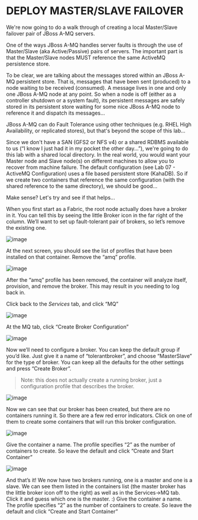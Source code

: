 # DEPLOY MASTER/SLAVE FAILOVER

We're now going to do a walk through of creating a local Master/Slave failover pair of JBoss A-MQ servers.

One of the ways JBoss A-MQ handles server faults is through the use of Master/Slave (aka Active/Passive) pairs of servers. The important part is that the Master/Slave nodes MUST reference the same ActiveMQ persistence store. 

To be clear, we are talking about the messages stored within an JBoss A-MQ persistent store. That is, messages that have been sent (produced) to a node waiting to be received (consumed). A message lives in one and only one JBoss A-MQ node at any point. So when a node is off (either as a controller shutdown or a system fault), its persistent messages are safely stored in its persistent store waiting for some nice JBoss A-MQ node to reference it and dispatch its messages...

JBoss A-MQ can do Fault Tolerance using other techniques (e.g. RHEL High Availability, or replicated stores), but that's beyond the scope of this lab...

Since we don't have a SAN (GFS2 or NFS v4) or a shared RDBMS available to us (“I know I just had it in my pocket the other day...”), we're going to do this lab with a shared local directory. In the real world, you would want your Master node and Slave node(s) on different machines to allow you to recover from machine failure. The default configuration (see Lab 07 - ActiveMQ Configuration) uses a file based persistent store (KahaDB). So if we create two containers that reference the same configuration (with the shared reference to the same directory), we should be good...

Make sense? Let's try and see if that helps...

When you first start as a Fabric, the root node actually does have a broker in it. You can tell this by seeing the little Broker icon in the far right of the column. We’ll want to set up fault-tolerant pair of brokers, so let’s remove the existing one. 

![image](https://cloud.githubusercontent.com/assets/3068071/12401199/90a7a6f6-be57-11e5-8309-788fdc7e86e6.png)

At the next screen, you should see the list of profiles that have been installed on that container. Remove the “amq” profile.

![image](https://cloud.githubusercontent.com/assets/3068071/12401218/a5b54544-be57-11e5-969c-102a14f13fd8.png)

After the “amq” profile has been removed, the container will analyze itself, provision, and remove the broker. This may result in you needing to log back in.

Click back to the _Services_ tab, and click “MQ”

![image](https://cloud.githubusercontent.com/assets/3068071/12401232/c4ff8a90-be57-11e5-9e74-937b867c6add.png)

At the MQ tab, click “Create Broker Configuration”

![image](https://cloud.githubusercontent.com/assets/3068071/12401267/e41479f4-be57-11e5-9657-789e39f8cc0d.png)

Now we’ll need to configure a broker. You can keep the default group if you’d like. Just give it a name of “tolerantbroker”, and choose “MasterSlave” for the type of broker. You can keep all the defaults for the other settings and press “Create Broker”. 

> Note: this does not actually create a running broker, just a configuration profile that describes the broker.

![image](https://cloud.githubusercontent.com/assets/3068071/12401280/03f4d14c-be58-11e5-9883-6f3649b35646.png)

Now we can see that our broker has been created, but there are no containers running it. So there are a few red error indicators. Click on one of them to create some containers that will run this broker configuration.


![image](https://cloud.githubusercontent.com/assets/3068071/12401295/206973a0-be58-11e5-97f0-11ab5d6724d0.png)

Give the container a name. The profile specifies “2” as the number of containers to create. So leave the default and click “Create and Start Container”


![image](https://cloud.githubusercontent.com/assets/3068071/12401317/321413c6-be58-11e5-9925-39a53e285a73.png)

And that’s it! We now have two brokers running, one is a master and one is a slave. We can see them listed in the containers list (the master broker has the little broker icon off to the right) as well as in the Services->MQ tab. Click it and guess which one is the master. :)
Give the container a name. The profile specifies “2” as the number of containers to create. So leave the default and click “Create and Start Container”

